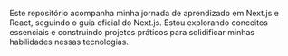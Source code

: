 Este repositório acompanha minha jornada de aprendizado em Next.js e React, seguindo o guia oficial do Next.js. Estou explorando conceitos essenciais e construindo projetos práticos para solidificar minhas habilidades nessas tecnologias.
